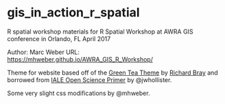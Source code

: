 gis_in_action_r_spatial
====
R spatial workshop materials for R Spatial Workshop at AWRA GIS conference in Orlando, FL April 2017

Author: Marc Weber
URL: https://mhweber.github.io/AWRA_GIS_R_Workshop/

Theme for website based off of the [Green Tea Theme](http://jekyllthemes.org/themes/green-tea/) by [Richard Bray](http://richbray.me/frap/) and borrowed from [IALE Open Science Primer](http://jwhollister.com/iale_open_science/) by @jwhollister.  

Some very slight css modifications by @mhweber.


